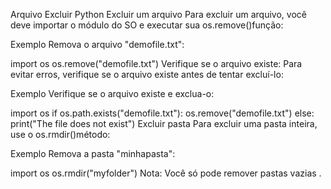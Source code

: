 Arquivo Excluir Python
Excluir um arquivo
Para excluir um arquivo, você deve importar o módulo do SO e executar sua os.remove()função:

Exemplo
Remova o arquivo "demofile.txt":

import os
os.remove("demofile.txt")
Verifique se o arquivo existe:
Para evitar erros, verifique se o arquivo existe antes de tentar excluí-lo:

Exemplo
Verifique se o arquivo existe e exclua-o:

import os
if os.path.exists("demofile.txt"):
  os.remove("demofile.txt")
else:
  print("The file does not exist")
Excluir pasta
Para excluir uma pasta inteira, use o os.rmdir()método:

Exemplo
Remova a pasta "minhapasta":

import os
os.rmdir("myfolder")
Nota: Você só pode remover pastas vazias .